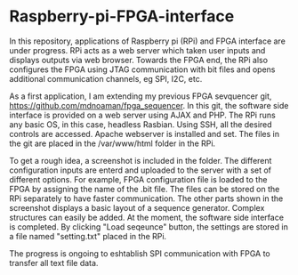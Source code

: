 # Raspberry-pi-FPGA-interface
In this repository, applications of Raspberry pi (RPi) and FPGA interface are under progress. RPi acts as a web server which taken user inputs and displays outputs via web browser. Towards the FPGA end, the RPi also configures the FPGA using JTAG communication with bit files and opens additional communication channels, eg SPI, I2C, etc. 

As a first application, I am extending my previous FPGA sevquencer git, https://github.com/mdnoaman/fpga_sequencer. In this git, the software side interface is provided on a web server using AJAX and PHP. The RPi runs any basic OS, in this case, headless Rasbian. Using SSH, all the desired controls are accessed. Apache webserver is installed and set. The files in the git are placed in the /var/www/html folder in the RPi.

To get a rough idea, a screenshot is included in the folder. The different configuration inputs are enterd and uploaded to the server with a set of different options. For example, FPGA configuration file is loaded to the FPGA by assigning the name of the .bit file. The files can be stored on the RPi separately to have faster communication. The other parts shown in the screenshot displays a basic layout of a sequence generator. Complex structures can easily be added. At the moment, the software side interface is completed. By clicking "Load seqeunce" button, the settings are stored in a file named "setting.txt" placed in the RPi.

The progress is ongoing to eshtablish SPI communication with FPGA to transfer all text file data.
